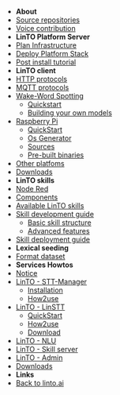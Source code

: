 - **About**
- [Source repositories](repos)
- [Voice contribution](wakemeup)
- **LinTO Platform Server**
- [Plan Infrastructure](infra)
- [Deploy Platform Stack](stack/stack)
- [Post install tutorial](stack/postinstall)
- **LinTO client**
- [HTTP protocols](client/http_protocols)
- [MQTT protocols](client/mqtt_protocols)
- [Wake-Word Spotting](client/embedded_hotword)
    - [Quickstart](client/hotword)
    - [Building your own models](client/custom_hotword)
- [Raspberry Pi](client/rpi)
    - [QuickStart](client/rpi_quickstart)
    - [Os Generator](client/osgenerator)
    - [Sources](client/rpi_sources)
    - [Pre-built binaries](client/rpi_prebuilts)
- [Other platfoms](client/other)
- [Downloads](client/download)
- **LinTO skills**
- [Node Red](skills/nodered)
- [Components](skills/components)
- [Available LinTO skills](skills/list)
- [Skill development guide](skills/devguide/intro)
    - [Basic skill structure](skills/devguide/basic)
    - [Advanced features](skills/devguide/advanced)
- [Skill deployment guide](skills/depguide)
- **Lexical seeding**
- [Format dataset](lexical_seeding/format)
- **Services Howtos**
- [Notice](services/services)
- [LinTO - STT-Manager](services/stt_manager)
    - [Installation](services/stt_manager_installation)
    - [How2use](services/stt_manager_how2use)
- [LinTO - LinSTT](services/linstt)
    - [QuickStart](services/linstt_quickstart)
    - [How2use](services/linstt_howtouse)
    - [Download](services/linstt_download)
- [LinTO - NLU](services/nlu)
- [LinTO - Skill server](services/skill)
- [LinTO - Admin](services/admin)
- [Downloads](services/download)
- **Links**
- <a href="https://linto.ai" target="_self">Back to linto.ai</a>